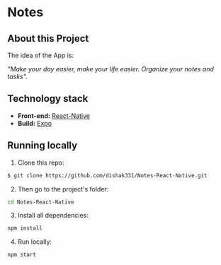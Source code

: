 # Notes

## About this Project

The idea of the App is:

_"Make your day easier, make your life easier. Organize your notes and tasks"._

## Technology stack

- **Front-end:** [React-Native](https://reactnative.dev/)
- **Build:** [Expo](https://expo.dev/)

## Running locally

1. Clone this repo:

```sh
$ git clone https://github.com/dishak331/Notes-React-Native.git
```

2. Then go to the project's folder:

```sh
cd Notes-React-Native
```

3. Install all dependencies:

```sh
npm install
```

4. Run locally:

```sh
npm start
```
